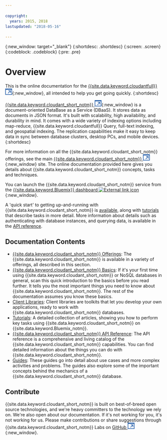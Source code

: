 ```yaml
---

copyright:
  years: 2015, 2018
lastupdated: "2018-05-16"

---
```


{:new_window: target="_blank"}
{:shortdesc: .shortdesc}
{:screen: .screen}
{:codeblock: .codeblock}
{:pre: .pre}

# Overview

This is the online documentation for the [{{site.data.keyword.cloudantfull}} ![External link icon](images/launch-glyph.svg "External link icon")](http://www.ibm.com/analytics/us/en/technology/cloud-data-services/cloudant/){:new_window},
all intended to help you get going quickly.
{:shortdesc}

[{{site.data.keyword.cloudant_short_notm}} ![External link icon](images/launch-glyph.svg "External link icon")](https://www.youtube.com/watch?v=xfO3m1I3SKg&feature=youtu.be){:new_window}
is a document-oriented DataBase as a Service (DBaaS).
It stores data as documents in JSON format.
It's built with scalability,
high availability,
and durability in mind.
It comes with a wide variety of indexing options including map-reduce,
{{site.data.keyword.cloudantfull}} Query,
full-text indexing,
and geospatial indexing.
The replication capabilities make it easy to keep data in sync between database clusters,
desktop PCs,
and mobile devices.
{:shortdesc}

For more information on all the {{site.data.keyword.cloudant_short_notm}} offerings,
see the main [{{site.data.keyword.cloudant_short_notm}} ![External link icon](images/launch-glyph.svg "External link icon")](http://www.ibm.com/analytics/us/en/technology/cloud-data-services/cloudant/){:new_window} site.
The online documentation provided here gives you
details about {{site.data.keyword.cloudant_short_notm}} concepts,
tasks and techniques.

You can launch the {{site.data.keyword.cloudant_short_notm}} service from the
[{{site.data.keyword.Bluemix}} dashboard ![External link icon](../images/launch-glyph.svg "External link icon")](https://console.ng.bluemix.net/catalog/services/cloudant-nosql-db/){:new_window}.

A 'quick start' to getting up-and-running with {{site.data.keyword.cloudant_short_notm}}
is [available](index.html),
along with [tutorials](tutorials/create_service.html#creating-a-service-instance) that describe tasks in more detail.
More information about details such as authenticating with database instances,
and querying data,
is available in the [API reference](api/index.html).

<div id="contents"></div>

## Documentation Contents

*	[{{site.data.keyword.cloudant_short_notm}} Offerings](offerings/bluemix.html#ibm-cloud-public): The {{site.data.keyword.cloudant_short_notm}} is available
	in a variety of offerings,
	all described in this section.
*	[{{site.data.keyword.cloudant_short_notm}} Basics](basics/index.html):
  If it's your first time using {{site.data.keyword.cloudant_short_notm}} or NoSQL databases in general,
	scan this quick introduction to the basics before you read further.
	It tells you the most important things you need to know about {{site.data.keyword.cloudant_short_notm}}.
	The rest of the documentation assumes you know these basics.
*	[Client Libraries](libraries/index.html): Client libraries are toolkits that
	let you develop your own applications,
	ready to work with {{site.data.keyword.cloudant_short_notm}} databases.
* [Tutorials](tutorials/create_service.html#creating-a-service-instance): A detailed collection of articles,
  showing you how to perform key tasks using {{site.data.keyword.cloudant_short_notm}} on {{site.data.keyword.Bluemix_notm}}.
*	[{{site.data.keyword.cloudant_short_notm}} API Reference](api/index.html): The API reference is a
	comprehensive and living catalog of the {{site.data.keyword.cloudant_short_notm}} capabilities.
	You can find detailed information about the things you can do with {{site.data.keyword.cloudant_short_notm}}.
*	[Guides](guides/acurl.html#authorized-curl-acurl-): These guides go into detail about
	use cases and more complex activities and problems.
	The guides also explore some of the important concepts behind the mechanics of a {{site.data.keyword.cloudant_short_notm}} database.

## Contribute

{{site.data.keyword.cloudant_short_notm}} is built on best-of-breed open source technologies,
and we're heavy committers to the technology we rely on.
We're also open about our documentation.
If it's not working for you,
it's not working for us.
Please make contributions or share suggestions through
{{site.data.keyword.cloudant_short_notm}} Labs on [GitHub ![External link icon](images/launch-glyph.svg "External link icon")](https://github.com/cloudant-labs/slate){:new_window}.
